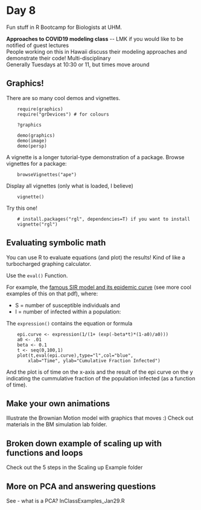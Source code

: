# Day 8

Fun stuff in R Bootcamp for Biologists at UHM.

**Approaches to COVID19 modeling class** -- LMK if you would like to be notified of guest lectures  
People working on this in Hawaii discuss their modeling approaches and demonstrate their code! Multi-disciplinary  
Generally Tuesdays at 10:30 or 11, but times move around

## Graphics!

There are so many cool demos and vignettes.
```
    require(graphics)
    require("grDevices") # for colours

    ?graphics

    demo(graphics)
    demo(image)
    demo(persp)
```
A vignette is a longer tutorial-type demonstration of a package.
Browse vignettes for a package:
```
    browseVignettes("ape")
```
Display all vignettes (only what is loaded, I believe)
```
    vignette()
```
Try this one!
```
    # install.packages("rgl", dependencies=T) if you want to install
    vignette("rgl")
```
## Evaluating symbolic math

You can use R to evaluate equations (and plot) the results! Kind of like a turbocharged graphing calculator.

Use the `eval()` Function.

For example, the [famous SIR model and its epidemic curve](https://web.stanford.edu/~jhj1/teachingdocs/Jones-Epidemics050308.pdf) (see more cool examples of this on that pdf), where:   

-   S = number of susceptible individuals and
-   I = number of infected within a population:

The `expression()` contains the equation or formula
```
    epi.curve <- expression(1/(1+ (exp(-beta*t)*(1-a0)/a0)))
    a0 <- .01
    beta <- 0.1
    t <- seq(0,100,1)
    plot(t,eval(epi.curve),type="l",col="blue",
        xlab="Time", ylab="Cumulative Fraction Infected")
```
And the plot is of time on the x-axis and the result of the epi curve on the y indicating the cummulative fraction of the population infected (as a function of time).

## Make your own animations

Illustrate the Brownian Motion model with graphics that moves :)
Check out materials in the BM simulation lab folder.

## Broken down example of scaling up with functions and loops

Check out the 5 steps in the Scaling up Example folder

## More on PCA and answering questions

See - what is a PCA? InClassExamples_Jan29.R
